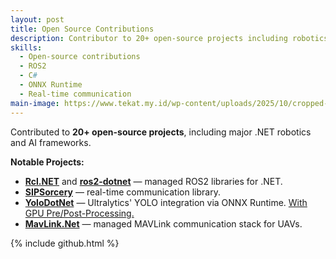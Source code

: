 ```yaml
---
layout: post
title: Open Source Contributions
description: Contributor to 20+ open-source projects including robotics, vision, and real-time communication libraries.
skills:
  - Open-source contributions
  - ROS2
  - C#
  - ONNX Runtime
  - Real-time communication
main-image: https://www.tekat.my.id/wp-content/uploads/2025/10/cropped-OSI-horizontal-large.webp
---
```


Contributed to **20+ open-source projects**, including major .NET robotics and AI frameworks.

**Notable Projects:**
- **[Rcl.NET](https://github.com/ha-ves/rclnet)** and **[ros2-dotnet](https://github.com/ha-ves/ros2_dotnet)** — managed ROS2 libraries for .NET.  
- **[SIPSorcery](https://github.com/ha-ves/sipsorcery)** — real-time communication library.  
- **[YoloDotNet](https://github.com/ha-ves/YoloDotNet)** — Ultralytics' YOLO integration via ONNX Runtime. [With GPU Pre/Post-Processing.](https://github.com/ha-ves/YoloDotNet)
- **[MavLink.Net](https://github.com/ha-ves/mavlink.net)** — managed MAVLink communication stack for UAVs.

{% include github.html %}